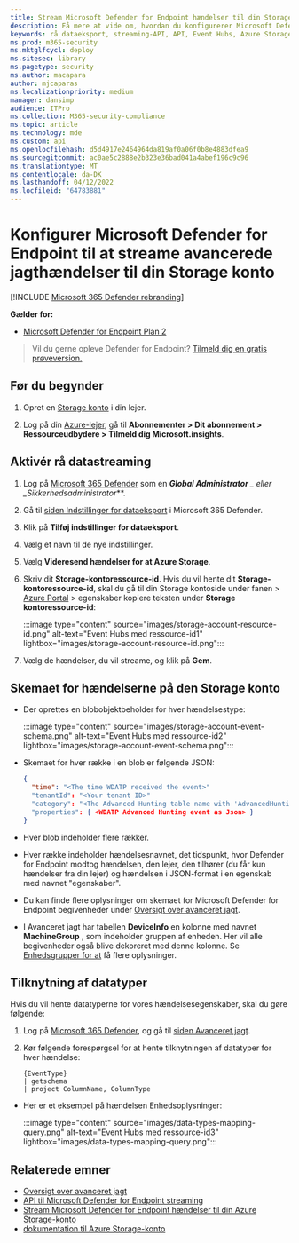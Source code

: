 ```yaml
---
title: Stream Microsoft Defender for Endpoint hændelser til din Storage konto
description: Få mere at vide om, hvordan du konfigurerer Microsoft Defender for Endpoint til at streame avancerede jagthændelser til din Storage konto.
keywords: rå dataeksport, streaming-API, API, Event Hubs, Azure Storage, lagerkonto, Avanceret jagt, rådatadeling
ms.prod: m365-security
ms.mktglfcycl: deploy
ms.sitesec: library
ms.pagetype: security
ms.author: macapara
author: mjcaparas
ms.localizationpriority: medium
manager: dansimp
audience: ITPro
ms.collection: M365-security-compliance
ms.topic: article
ms.technology: mde
ms.custom: api
ms.openlocfilehash: d5d4917e2464964da819af0a06f0b8e4883dfea9
ms.sourcegitcommit: ac0ae5c2888e2b323e36bad041a4abef196c9c96
ms.translationtype: MT
ms.contentlocale: da-DK
ms.lasthandoff: 04/12/2022
ms.locfileid: "64783881"
---
```

# <a name="configure-microsoft-defender-for-endpoint-to-stream-advanced-hunting-events-to-your-storage-account"></a>Konfigurer Microsoft Defender for Endpoint til at streame avancerede jagthændelser til din Storage konto

[!INCLUDE [Microsoft 365 Defender rebranding](../../includes/microsoft-defender.md)]

**Gælder for:**

- [Microsoft Defender for Endpoint Plan 2](https://go.microsoft.com/fwlink/p/?linkid=2154037)

> Vil du gerne opleve Defender for Endpoint? [Tilmeld dig en gratis prøveversion.](https://signup.microsoft.com/create-account/signup?products=7f379fee-c4f9-4278-b0a1-e4c8c2fcdf7e&ru=https://aka.ms/MDEp2OpenTrial?ocid=docs-wdatp-configuresiem-abovefoldlink)

## <a name="before-you-begin"></a>Før du begynder

1. Opret en [Storage konto](/azure/storage/common/storage-account-overview) i din lejer.

2. Log på din [Azure-lejer](https://ms.portal.azure.com/), gå til **Abonnementer > Dit abonnement > Ressourceudbydere > Tilmeld dig Microsoft.insights**.

## <a name="enable-raw-data-streaming"></a>Aktivér rå datastreaming

1. Log på [Microsoft 365 Defender](https://security.microsoft.com) som en ***Global Administrator** _ eller _*_Sikkerhedsadministrator_**.

2. Gå til [siden Indstillinger for dataeksport](https://security.microsoft.com/interoperability/dataexport) i Microsoft 365 Defender.

3. Klik på **Tilføj indstillinger for dataeksport**.

4. Vælg et navn til de nye indstillinger.

5. Vælg **Videresend hændelser for at Azure Storage**.

6. Skriv dit **Storage-kontoressource-id**. Hvis du vil hente dit **Storage-kontoressource-id**, skal du gå til din Storage kontoside under fanen \> [Azure Portal](https://ms.portal.azure.com/) \> egenskaber kopiere teksten under **Storage kontoressource-id**:

   :::image type="content" source="images/storage-account-resource-id.png" alt-text="Event Hubs med ressource-id1" lightbox="images/storage-account-resource-id.png":::

7. Vælg de hændelser, du vil streame, og klik på **Gem**.

## <a name="the-schema-of-the-events-in-the-storage-account"></a>Skemaet for hændelserne på den Storage konto

- Der oprettes en blobobjektbeholder for hver hændelsestype:

  :::image type="content" source="images/storage-account-event-schema.png" alt-text="Event Hubs med ressource-id2" lightbox="images/storage-account-event-schema.png":::

- Skemaet for hver række i en blob er følgende JSON:

  ```json
  {
    "time": "<The time WDATP received the event>"
    "tenantId": "<Your tenant ID>"
    "category": "<The Advanced Hunting table name with 'AdvancedHunting-' prefix>"
    "properties": { <WDATP Advanced Hunting event as Json> }
  }
  ```

- Hver blob indeholder flere rækker.

- Hver række indeholder hændelsesnavnet, det tidspunkt, hvor Defender for Endpoint modtog hændelsen, den lejer, den tilhører (du får kun hændelser fra din lejer) og hændelsen i JSON-format i en egenskab med navnet "egenskaber".

- Du kan finde flere oplysninger om skemaet for Microsoft Defender for Endpoint begivenheder under [Oversigt over avanceret jagt](advanced-hunting-overview.md).

- I Avanceret jagt har tabellen **DeviceInfo** en kolonne med navnet **MachineGroup** , som indeholder gruppen af enheden. Her vil alle begivenheder også blive dekoreret med denne kolonne. Se [Enhedsgrupper for at](machine-groups.md) få flere oplysninger.

## <a name="data-types-mapping"></a>Tilknytning af datatyper

Hvis du vil hente datatyperne for vores hændelsesegenskaber, skal du gøre følgende:

1. Log på [Microsoft 365 Defender](https://security.microsoft.com), og gå til [siden Avanceret jagt](https://security.microsoft.com/hunting-package).

2. Kør følgende forespørgsel for at hente tilknytningen af datatyper for hver hændelse:

   ```kusto
   {EventType}
   | getschema
   | project ColumnName, ColumnType
   ```

- Her er et eksempel på hændelsen Enhedsoplysninger:

  :::image type="content" source="images/data-types-mapping-query.png" alt-text="Event Hubs med ressource-id3" lightbox="images/data-types-mapping-query.png":::

## <a name="related-topics"></a>Relaterede emner

- [Oversigt over avanceret jagt](advanced-hunting-overview.md)
- [API til Microsoft Defender for Endpoint streaming](raw-data-export.md)
- [Stream Microsoft Defender for Endpoint hændelser til din Azure Storage-konto](raw-data-export-storage.md)
- [dokumentation til Azure Storage-konto](/azure/storage/common/storage-account-overview)

